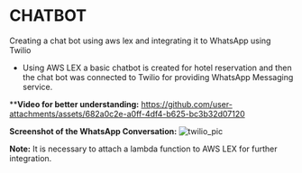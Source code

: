 # CHATBOT
Creating a chat bot using aws lex and integrating it to WhatsApp using Twilio

- Using AWS LEX a basic chatbot is created for hotel reservation and then the chat bot was connected to Twilio for providing WhatsApp Messaging service.

****Video for better understanding:**
https://github.com/user-attachments/assets/682a0c2e-a0ff-4df4-b625-bc3b32d07120

**Screenshot of the WhatsApp Conversation:**
![twilio_pic](https://github.com/user-attachments/assets/d973874e-180f-41e1-9673-81ee5b6dc21e)

**Note:** 
It is necessary to attach a lambda function to AWS LEX for further integration.

